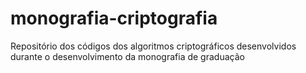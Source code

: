 # monografia-criptografia
Repositório dos códigos dos algoritmos criptográficos desenvolvidos durante o desenvolvimento da monografia de graduação
